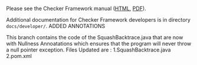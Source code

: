 Please see the Checker Framework manual ([HTML](https://checkerframework.org/manual/), [PDF](https://checkerframework.org/manual/checker-framework-manual.pdf)).

Additional documentation for Checker Framework developers
is in directory `docs/developer/`.
ADDED ANNOTATIONS

This branch contains the code of the SquashBacktrace.java that are now with Nullness Annoatations which ensures that the program will never throw a null pointer exception. Files Updated are : 1.SquashBacktrace.java 2.pom.xml
